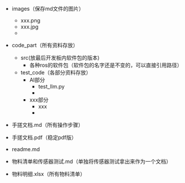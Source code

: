 - images（保存md文件的图片）

  - xxx.png
  - xxx.jpg
  - 
- code_part（所有资料存放）

  - src(放最后开发板内软件包的版本)
    - 各种ros的软件包（软件包的名字还是不变的，可以直接引用路径）
  - test_code（各部分资料存放）
    - AI部分
      - test_llm.py
      - 
    - xxx部分
      - xxx
      - 
- 手搓文档.md（所有操作步骤）
- 手搓文档.pdf（稳定pdf版）
- readme.md
- 物料清单和传感器测试.md（单独将传感器测试拿出来作为一个文档）
- 物料明细.xlsx（所有物料清单）